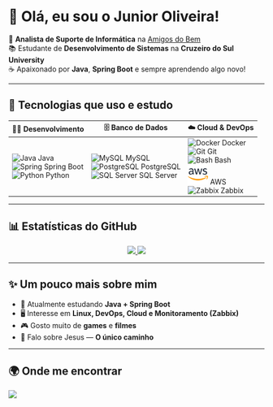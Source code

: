 # 👋 Olá, eu sou o **Junior Oliveira!**

🎯 **Analista de Suporte de Informática** na [Amigos do Bem](https://www.amigosdobem.org/)  
📚 Estudante de **Desenvolvimento de Sistemas** na **Cruzeiro do Sul University**  
☕ Apaixonado por **Java**, **Spring Boot** e sempre aprendendo algo novo!

---

## 🚀 Tecnologias que uso e estudo

| 👨‍💻 Desenvolvimento | 🗄️ Banco de Dados | ☁️ Cloud & DevOps |
|----------------------|------------------|--------------------|
| <img src="https://cdn.jsdelivr.net/gh/devicons/devicon/icons/java/java-original.svg" width="40" alt="Java"/> Java <br> <img src="https://cdn.jsdelivr.net/gh/devicons/devicon/icons/spring/spring-original.svg" width="40" alt="Spring"/> Spring Boot <br> <img src="https://cdn.jsdelivr.net/gh/devicons/devicon/icons/python/python-original.svg" width="40" alt="Python"/> Python | <img src="https://cdn.jsdelivr.net/gh/devicons/devicon/icons/mysql/mysql-original.svg" width="40" alt="MySQL"/> MySQL <br> <img src="https://cdn.jsdelivr.net/gh/devicons/devicon/icons/postgresql/postgresql-original.svg" width="40" alt="PostgreSQL"/> PostgreSQL <br> <img src="https://cdn.jsdelivr.net/gh/devicons/devicon/icons/microsoftsqlserver/microsoftsqlserver-plain.svg" width="40" alt="SQL Server"/> SQL Server | <img src="https://cdn.jsdelivr.net/gh/devicons/devicon/icons/docker/docker-original.svg" width="40" alt="Docker"/> Docker <br> <img src="https://cdn.jsdelivr.net/gh/devicons/devicon/icons/git/git-original.svg" width="40" alt="Git"/> Git <br> <img src="https://cdn.jsdelivr.net/gh/devicons/devicon/icons/bash/bash-original.svg" width="40" alt="Bash"/> Bash <br> <img src="https://raw.githubusercontent.com/devicons/devicon/master/icons/amazonwebservices/amazonwebservices-original-wordmark.svg" width="40" alt="AWS"/> AWS <br> <img src="https://upload.wikimedia.org/wikipedia/commons/1/17/Zabbix_logo_small.svg" width="40" alt="Zabbix"/> Zabbix |

---

## 📊 Estatísticas do GitHub

<div align="center">
  <a href="https://github.com/TempJunior">
    <img height="180em" src="https://github-readme-stats.vercel.app/api?username=TempJunior&show_icons=true&theme=tokyonight&include_all_commits=true&count_private=true"/>
    <img height="180em" src="https://github-readme-stats.vercel.app/api/top-langs/?username=TempJunior&layout=compact&langs_count=7&theme=tokyonight"/>
  </a>
</div>

---

## ✨ Um pouco mais sobre mim

- 🌱 Atualmente estudando **Java + Spring Boot**  
- 🖥️ Interesse em **Linux, DevOps, Cloud e Monitoramento (Zabbix)**  
- 🎮 Gosto muito de **games** e **filmes**  
- 🙏 Falo sobre Jesus — **O único caminho**

---

## 🌍 Onde me encontrar

<a href="https://www.linkedin.com/in/junior-oliveira-91095a297" target="_blank">
  <img src="https://img.shields.io/badge/-LinkedIn-%230077B5?style=for-the-badge&logo=linkedin&logoColor=white"/>
</a>
